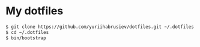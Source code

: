 # My dotfiles

```sh
$ git clone https://github.com/yuriihabrusiev/dotfiles.git ~/.dotfiles
$ cd ~/.dotfiles
$ bin/bootstrap
```
